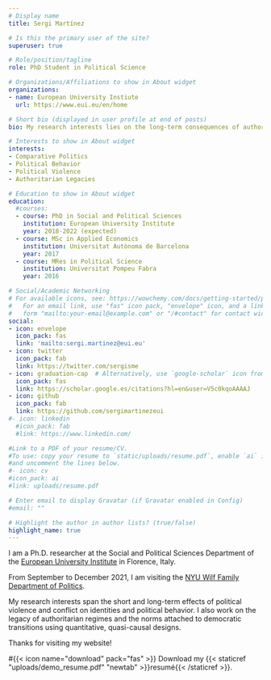 ```yaml
---
# Display name
title: Sergi Martínez

# Is this the primary user of the site?
superuser: true

# Role/position/tagline
role: PhD Student in Political Science

# Organizations/Affiliations to show in About widget
organizations:
- name: European University Instiute
  url: https://www.eui.eu/en/home

# Short bio (displayed in user profile at end of posts)
bio: My research interests lies on the long-term consequences of authoritarian regimes and conflict on political behavior.

# Interests to show in About widget
interests:
- Comparative Politics
- Political Behavior
- Political Violence
- Authoritarian Legacies

# Education to show in About widget
education:
  #courses:
  - course: PhD in Social and Political Sciences
    institution: European University Institute
    year: 2018-2022 (expected)
  - course: MSc in Applied Economics
    institution: Universitat Autònoma de Barcelona
    year: 2017
  - course: MRes in Political Science
    institution: Universitat Pompeu Fabra
    year: 2016

# Social/Academic Networking
# For available icons, see: https://wowchemy.com/docs/getting-started/page-builder/#icons
#   For an email link, use "fas" icon pack, "envelope" icon, and a link in the
#   form "mailto:your-email@example.com" or "/#contact" for contact widget.
social:
- icon: envelope
  icon_pack: fas
  link: 'mailto:sergi.martinez@eui.eu'
- icon: twitter
  icon_pack: fab
  link: https://twitter.com/sergisme
- icon: graduation-cap  # Alternatively, use `google-scholar` icon from `ai` icon pack
  icon_pack: fas
  link: https://scholar.google.es/citations?hl=en&user=V5c0kqoAAAAJ
- icon: github
  icon_pack: fab
  link: https://github.com/sergimartinezeui
#- icon: linkedin
  #icon_pack: fab
  #link: https://www.linkedin.com/

#Link to a PDF of your resume/CV.
#To use: copy your resume to `static/uploads/resume.pdf`, enable `ai` icons in `params.toml`, 
#and uncomment the lines below.
#- icon: cv
#icon_pack: ai
#link: uploads/resume.pdf

# Enter email to display Gravatar (if Gravatar enabled in Config)
#email: ""

# Highlight the author in author lists? (true/false)
highlight_name: true
---
```


I am a Ph.D. researcher at the Social and Political Sciences Department of the [European University Institute](https://www.eui.eu/en/academic-units/political-and-social-sciences) in Florence, Italy.

From September to December 2021, I am visiting the [NYU Wilf Family Department of Politics](https://as.nyu.edu/departments/politics.html).

My research interests span the short and long-term effects of political violence and conflict on identities and political behavior. I also work on the legacy of authoritarian regimes and the norms attached to democratic transitions using quantitative, quasi-causal designs.

Thanks for visiting my website!

#{{< icon name="download" pack="fas" >}} Download my {{< staticref "uploads/demo_resume.pdf" "newtab" >}}resumé{{< /staticref >}}.
